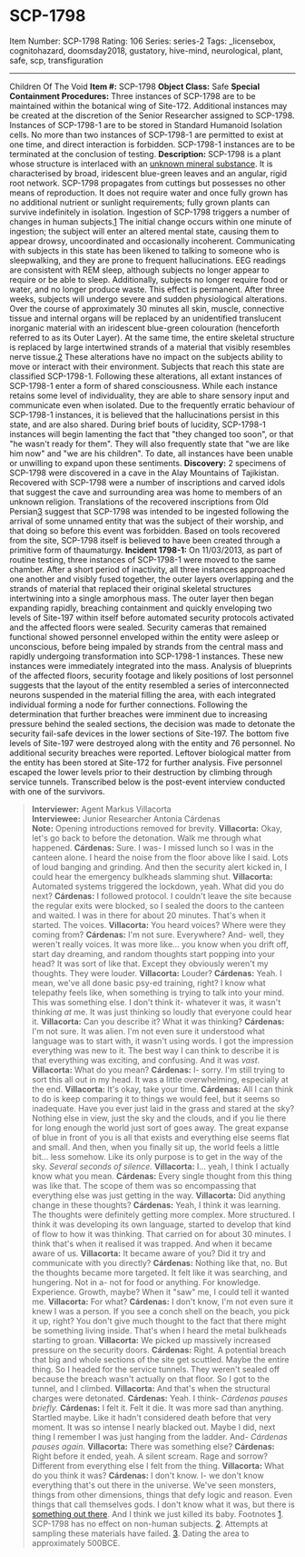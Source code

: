 # SCP-1798
Item Number: SCP-1798
Rating: 106
Series: series-2
Tags: _licensebox, cognitohazard, doomsday2018, gustatory, hive-mind, neurological, plant, safe, scp, transfiguration

---

Children Of The Void
**Item #:** SCP-1798
**Object Class:** Safe
**Special Containment Procedures:** Three instances of SCP-1798 are to be maintained within the botanical wing of Site-172. Additional instances may be created at the discretion of the Senior Researcher assigned to SCP-1798.
Instances of SCP-1798-1 are to be stored in Standard Humanoid Isolation cells. No more than two instances of SCP-1798-1 are permitted to exist at one time, and direct interaction is forbidden. SCP-1798-1 instances are to be terminated at the conclusion of testing.
**Description:** SCP-1798 is a plant whose structure is interlaced with an [unknown mineral substance](/the-slumbering-prince). It is characterised by broad, iridescent blue-green leaves and an angular, rigid root network. SCP-1798 propagates from cuttings but possesses no other means of reproduction. It does not require water and once fully grown has no additional nutrient or sunlight requirements; fully grown plants can survive indefinitely in isolation.
Ingestion of SCP-1798 triggers a number of changes in human subjects.[1](javascript:;) The initial change occurs within one minute of ingestion; the subject will enter an altered mental state, causing them to appear drowsy, uncoordinated and occasionally incoherent. Communicating with subjects in this state has been likened to talking to someone who is sleepwalking, and they are prone to frequent hallucinations. EEG readings are consistent with REM sleep, although subjects no longer appear to require or be able to sleep. Additionally, subjects no longer require food or water, and no longer produce waste. This effect is permanent.
After three weeks, subjects will undergo severe and sudden physiological alterations. Over the course of approximately 30 minutes all skin, muscle, connective tissue and internal organs will be replaced by an unidentified translucent inorganic material with an iridescent blue-green colouration (henceforth referred to as its Outer Layer). At the same time, the entire skeletal structure is replaced by large intertwined strands of a material that visibly resembles nerve tissue.[2](javascript:;) These alterations have no impact on the subjects ability to move or interact with their environment. Subjects that reach this state are classified SCP-1798-1.
Following these alterations, all extant instances of SCP-1798-1 enter a form of shared consciousness. While each instance retains some level of individuality, they are able to share sensory input and communicate even when isolated. Due to the frequently erratic behaviour of SCP-1798-1 instances, it is believed that the hallucinations persist in this state, and are also shared.
During brief bouts of lucidity, SCP-1798-1 instances will begin lamenting the fact that "they changed too soon", or that "he wasn't ready for them". They will also frequently state that "we are like him now" and "we are his children". To date, all instances have been unable or unwilling to expand upon these sentiments.
**Discovery:** 2 specimens of SCP-1798 were discovered in a cave in the Alay Mountains of Tajikistan. Recovered with SCP-1798 were a number of inscriptions and carved idols that suggest the cave and surrounding area was home to members of an unknown religion. Translations of the recovered inscriptions from Old Persian[3](javascript:;) suggest that SCP-1798 was intended to be ingested following the arrival of some unnamed entity that was the subject of their worship, and that doing so before this event was forbidden. Based on tools recovered from the site, SCP-1798 itself is believed to have been created through a primitive form of thaumaturgy.
**Incident 1798-1:** On 11/03/2013, as part of routine testing, three instances of SCP-1798-1 were moved to the same chamber. After a short period of inactivity, all three instances approached one another and visibly fused together, the outer layers overlapping and the strands of material that replaced their original skeletal structures intertwining into a single amorphous mass.
The outer layer then began expanding rapidly, breaching containment and quickly enveloping two levels of Site-197 within itself before automated security protocols activated and the affected floors were sealed. Security cameras that remained functional showed personnel enveloped within the entity were asleep or unconscious, before being impaled by strands from the central mass and rapidly undergoing transformation into SCP-1798-1 instances. These new instances were immediately integrated into the mass.
Analysis of blueprints of the affected floors, security footage and likely positions of lost personnel suggests that the layout of the entity resembled a series of interconnected neurons suspended in the material filling the area, with each integrated individual forming a node for further connections.
Following the determination that further breaches were imminent due to increasing pressure behind the sealed sections, the decision was made to detonate the security fail-safe devices in the lower sections of Site-197. The bottom five levels of Site-197 were destroyed along with the entity and 76 personnel. No additional security breaches were reported. Leftover biological matter from the entity has been stored at Site-172 for further analysis.
Five personnel escaped the lower levels prior to their destruction by climbing through service tunnels. Transcribed below is the post-event interview conducted with one of the survivors.
> **Interviewer:** Agent Markus Villacorta  
>  **Interviewee:** Junior Researcher Antonia Cárdenas  
>  **Note:** Opening introductions removed for brevity.
> **Villacorta:** Okay, let's go back to before the detonation. Walk me through what happened.
> **Cárdenas:** Sure. I was- I missed lunch so I was in the canteen alone. I heard the noise from the floor above like I said. Lots of loud banging and grinding. And then the security alert kicked in, I could hear the emergency bulkheads slamming shut.
> **Villacorta:** Automated systems triggered the lockdown, yeah. What did you do next?
> **Cárdenas:** I followed protocol. I couldn't leave the site because the regular exits were blocked, so I sealed the doors to the canteen and waited. I was in there for about 20 minutes. That's when it started. The voices.
> **Villacorta:** You heard voices? Where were they coming from?
> **Cárdenas:** I'm not sure. Everywhere? And- well, they weren't really voices. It was more like… you know when you drift off, start day dreaming, and random thoughts start popping into your head? It was sort of like that. Except they obviously weren't my thoughts. They were louder.
> **Villacorta:** Louder?
> **Cárdenas:** Yeah. I mean, we've all done basic psy-ed training, right? I know what telepathy feels like, when something is trying to talk into your mind. This was something else. I don't think it- whatever it was, it wasn't thinking _at_ me. It was just thinking so loudly that everyone could hear it.
> **Villacorta:** Can you describe it? What it was thinking?
> **Cárdenas:** I'm not sure. It was alien. I'm not even sure it understood what language was to start with, it wasn't using words. I got the impression everything was new to it. The best way I can think to describe it is that everything was exciting, and confusing. And it was _vast_.
> **Villacorta:** What do you mean?
> **Cárdenas:** I- sorry. I'm still trying to sort this all out in my head. It was a little overwhelming, especially at the end.
> **Villacorta:** It's okay, take your time.
> **Cárdenas:** All I can think to do is keep comparing it to things we would feel, but it seems so inadequate. Have you ever just laid in the grass and stared at the sky? Nothing else in view, just the sky and the clouds, and if you lie there for long enough the world just sort of goes away. The great expanse of blue in front of you is all that exists and everything else seems flat and small. And then, when you finally sit up, the world feels a little bit… less somehow. Like its only purpose is to get in the way of the sky.
> _Several seconds of silence._
> **Villacorta:** I… yeah, I think I actually know what you mean.
> **Cárdenas:** Every single thought from this thing was like that. The scope of them was so encompassing that everything else was just getting in the way.
> **Villacorta:** Did anything change in these thoughts?
> **Cárdenas:** Yeah, I think it was learning. The thoughts were definitely getting more complex. More structured. I think it was developing its own language, started to develop that kind of flow to how it was thinking. That carried on for about 30 minutes. I think that's when it realised it was trapped. And when it became aware of us.
> **Villacorta:** It became aware of you? Did it try and communicate with you directly?
> **Cárdenas:** Nothing like that, no. But the thoughts became more targeted. It felt like it was searching, and hungering. Not in a- not for food or anything. For knowledge. Experience. Growth, maybe? When it "saw" me, I could tell it wanted me.
> **Villacorta:** For what?
> **Cárdenas:** I don't know, I'm not even sure it knew I was a person. If you see a conch shell on the beach, you pick it up, right? You don't give much thought to the fact that there might be something living inside. That's when I heard the metal bulkheads starting to groan.
> **Villacorta:** We picked up massively increased pressure on the security doors.
> **Cárdenas:** Right. A potential breach that big and whole sections of the site get scuttled. Maybe the entire thing. So I headed for the service tunnels. They weren't sealed off because the breach wasn't actually on that floor. So I got to the tunnel, and I climbed.
> **Villacorta:** And that's when the structural charges were detonated.
> **Cárdenas:** Yeah. I think-
> _Cárdenas pauses briefly._
> **Cárdenas:** I felt it. Felt it die. It was more sad than anything. Startled maybe. Like it hadn't considered death before that very moment. It was so intense I nearly blacked out. Maybe I did, next thing I remember I was just hanging from the ladder. And-
> _Cárdenas pauses again._
> **Villacorta:** There was something else?
> **Cárdenas:** Right before it ended, yeah. A silent scream. Rage and sorrow? Different from everything else I felt from the thing.
> **Villacorta:** What do you think it was?
> **Cárdenas:** I don't know. I- we don't know everything that's out there in the universe. We've seen monsters, things from other dimensions, things that defy logic and reason. Even things that call themselves gods. I don't know what it was, but there is [something out there](/the-slumbering-prince). And I think we just killed its baby.
Footnotes
[1](javascript:;). SCP-1798 has no effect on non-human subjects.
[2](javascript:;). Attempts at sampling these materials have failed.
[3](javascript:;). Dating the area to approximately 500BCE.
